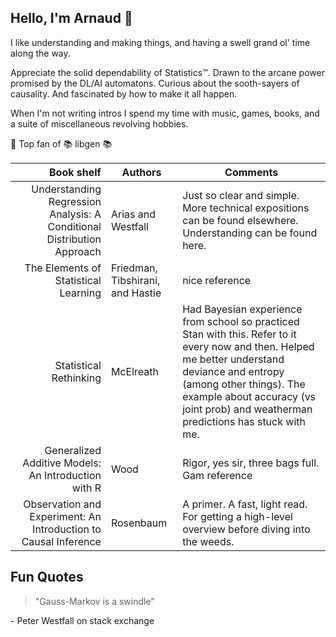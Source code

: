## Hello, I'm Arnaud :wave:

I like understanding and making things, and having a swell grand ol' time along the way.

Appreciate the solid dependability of Statistics™️. 
Drawn to the arcane power promised by the DL/AI automatons. 
Curious about the sooth-sayers of causality. 
And fascinated by how to make it all happen.

When I'm not writing intros I spend my time with music, games, books, and a suite of miscellaneous revolving hobbies.

🥇 Top fan of 📚 libgen 📚

| Book shelf | Authors | Comments   |
|---------:|-----| --------|
| Understanding Regression Analysis: A Conditional Distribution Approach| Arias and Westfall| Just so clear and simple. More technical expositions can be found elsewhere. Understanding can be found here.|
|The Elements of Statistical Learning |Friedman, Tibshirani, and Hastie| nice reference|
|Statistical Rethinking | McElreath | Had Bayesian experience from school so practiced Stan with this. Refer to it every now and then. Helped me better understand deviance and entropy (among other things). The example about accuracy (vs joint prob) and weatherman predictions has stuck with me.|
|Generalized Additive Models: An Introduction with R| Wood | Rigor, yes sir, three bags full. Gam reference|
|Observation and Experiment: An Introduction to Causal Inference| Rosenbaum | A primer. A fast, light read. For getting a high-level overview before diving into the weeds.|

Fun Quotes
---
>"Gauss-Markov is a swindle"

\- Peter Westfall on stack exchange
<!--
**alaprais/alaprais** is a ✨ _special_ ✨ repository because its `README.md` (this file) appears on your GitHub profile.

Here are some ideas to get you started:

- 🔭 I’m currently working on ...
- 🌱 I’m currently learning ...
- 👯 I’m looking to collaborate on ...
- 🤔 I’m looking for help with ...
- 💬 Ask me about ...
- 📫 How to reach me: ...
- 😄 Pronouns: ...
- ⚡ Fun fact: ...
-->
